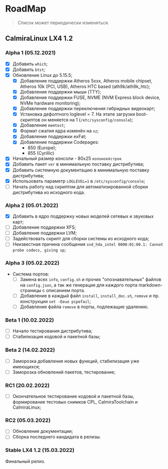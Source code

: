 # RoadMap

> Список может периодически изменяться.

## CalmiraLinux LX4 1.2

### Alpha 1 (05.12.2021)

- [X] Добавить `which`;
- [X] Добавить `btst`;
- [X] Обновление Linux до 5.15.5;
    - [X] Добавление поддержки Atheros 5xxx, Atheros mobile chipset, Atheros 10k (PCI, USB), Atheros HTC based (ath9k/ath9k_htc);
    - [X] Добавление поддержки мыши (TTY);
    - [X] Добавление поддержки FUSE, NVME (NVM Express block device, NVMe hardware monitoring);
    - [X] Добавление поддержки переключения гибридных видеокарт;
    - [X] Установка дефолтного loglevel = 7. На этапе загрузки boot-скриптов он меняется на 1 (`/etc/sysconfig/console`);
    - [X] Добавление `memtest`;
    - [X] Формат сжатия ядра изменён на `xz`;
    - [X] Добавление поддержки exFat;
    - [X] Добавление поддержки Codepages:
        - 850 (Europe);
        - 855 (Cyrillic)
- [X] Начальный размер консоли - 80х25 `колонок`x`строк`
- [X] Добавить пакет `ver` в минимальную поставку дистрибутива;
- [X] Добавить системную документацию в минимальную поставку дистрибутива;
- [X] Использовать параметр `LOGLEVEL=1` в `/etc/sysconfig/console`;
- [ ] Начать работу над скриптом для автоматизированной сборки дистрибутива из исходного кода.

### Alpha 2 (05.01.2022)

- [X] Добавить в ядро поддержку новых моделей сетевых и звуковых карт;
- [ ] Добавление поддержки XFS;
- [ ] Добавление поддержки LVM;
- [ ] Задействовать скрипт для сборки системы из исходного кода;
- [ ] Неизвестная причина сообщения `snd_hda_intel 0000:01:00.1: Cannot probe codecs, giving up`;

### Alpha 3 (05.02.2022)

- Система портов:
    - [ ] Замена всех `info`, `config.sh` и прочих "опознавательных" файлов на `config.json`, а так же генерация для каждого порта markdown-страницы с описанием порта.
    - [ ] Добавление в каждый файл `install`, `install_doc.sh`, `remove` и пр. конструкции `set -Eeuo pipefail`;
    - [ ] Добавление файла `remove` в порты, подлежащие удалению.

### Beta 1 (10.02.2022)

- [ ] Начало тестирования дистрибутива;
- [ ] Стабилизация кодовой и пакетной базы;

### Beta 2 (14.02.2022)

- [ ] Заморозка добавления новых функций, стабилизация уже имеющихся;
- [ ] Заморозка обновлений пакетов, тестирование;

### RC1 (20.02.2022)

- [ ] Окончательное тестирование кодовой и пакетной базы, формирование тестовых снимков CPL, CalmiraToolchain и CalmiraLinux;

### RC2 (05.03.2022)

- [ ] Обновление документации;
- [ ] Сборка последнего кандидата в релизы.

### Stable LX4 1.2 (15.03.2022)

Финальный релиз.
